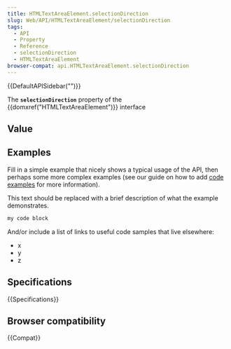 ```yaml
---
title: HTMLTextAreaElement.selectionDirection
slug: Web/API/HTMLTextAreaElement/selectionDirection
tags:
  - API
  - Property
  - Reference
  - selectionDirection
  - HTMLTextAreaElement
browser-compat: api.HTMLTextAreaElement.selectionDirection
---
```

{{DefaultAPISidebar("")}}

The **`selectionDirection`** property of the {{domxref("HTMLTextAreaElement")}} interface 

## Value



## Examples

Fill in a simple example that nicely shows a typical usage of the API, then perhaps some more complex examples (see our guide on how to add [code examples](/en-US/docs/MDN/Contribute/Structures/Code_examples) for more information).

This text should be replaced with a brief description of what the example demonstrates.

```js
my code block
```

And/or include a list of links to useful code samples that live elsewhere:

*   x
*   y
*   z

## Specifications

{{Specifications}}

## Browser compatibility

{{Compat}}


